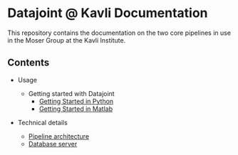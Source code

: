 # Datajoint @ Kavli Documentation
This repository contains the documentation on the two core pipelines in use in the Moser Group at the Kavli Institute. 



## Contents

* Usage
  * Getting started with Datajoint
    * [Getting Started in Python](getting_started_python.md)
    * [Getting Started in Matlab](getting_started_matlab.md)


* Technical details
  * [Pipeline architecture](technical/architecture.md)
  * [Database server](technical/database.md)

